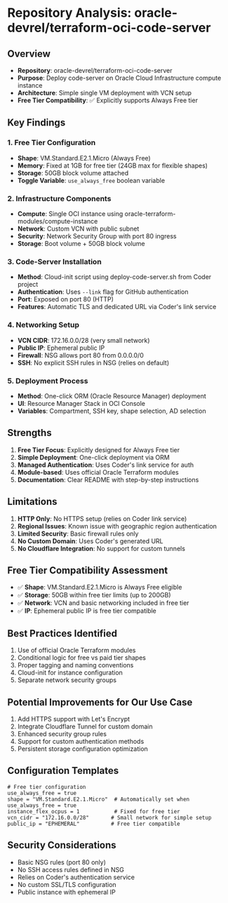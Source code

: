 # Repository Analysis: oracle-devrel/terraform-oci-code-server

## Overview
- **Repository**: oracle-devrel/terraform-oci-code-server
- **Purpose**: Deploy code-server on Oracle Cloud Infrastructure compute instance
- **Architecture**: Simple single VM deployment with VCN setup
- **Free Tier Compatibility**: ✅ Explicitly supports Always Free tier

## Key Findings

### 1. Free Tier Configuration
- **Shape**: VM.Standard.E2.1.Micro (Always Free)
- **Memory**: Fixed at 1GB for free tier (24GB max for flexible shapes)
- **Storage**: 50GB block volume attached
- **Toggle Variable**: `use_always_free` boolean variable

### 2. Infrastructure Components
- **Compute**: Single OCI instance using oracle-terraform-modules/compute-instance
- **Network**: Custom VCN with public subnet
- **Security**: Network Security Group with port 80 ingress
- **Storage**: Boot volume + 50GB block volume

### 3. Code-Server Installation
- **Method**: Cloud-init script using deploy-code-server.sh from Coder project
- **Authentication**: Uses `--link` flag for GitHub authentication
- **Port**: Exposed on port 80 (HTTP)
- **Features**: Automatic TLS and dedicated URL via Coder's link service

### 4. Networking Setup
- **VCN CIDR**: 172.16.0.0/28 (very small network)
- **Public IP**: Ephemeral public IP
- **Firewall**: NSG allows port 80 from 0.0.0.0/0
- **SSH**: No explicit SSH rules in NSG (relies on default)

### 5. Deployment Process
- **Method**: One-click ORM (Oracle Resource Manager) deployment
- **UI**: Resource Manager Stack in OCI Console
- **Variables**: Compartment, SSH key, shape selection, AD selection

## Strengths
1. **Free Tier Focus**: Explicitly designed for Always Free tier
2. **Simple Deployment**: One-click deployment via ORM
3. **Managed Authentication**: Uses Coder's link service for auth
4. **Module-based**: Uses official Oracle Terraform modules
5. **Documentation**: Clear README with step-by-step instructions

## Limitations
1. **HTTP Only**: No HTTPS setup (relies on Coder link service)
2. **Regional Issues**: Known issue with geographic region authentication
3. **Limited Security**: Basic firewall rules only
4. **No Custom Domain**: Uses Coder's generated URL
5. **No Cloudflare Integration**: No support for custom tunnels

## Free Tier Compatibility Assessment
- ✅ **Shape**: VM.Standard.E2.1.Micro is Always Free eligible
- ✅ **Storage**: 50GB within free tier limits (up to 200GB)
- ✅ **Network**: VCN and basic networking included in free tier
- ✅ **IP**: Ephemeral public IP is free tier compatible

## Best Practices Identified
1. Use of official Oracle Terraform modules
2. Conditional logic for free vs paid tier shapes
3. Proper tagging and naming conventions
4. Cloud-init for instance configuration
5. Separate network security groups

## Potential Improvements for Our Use Case
1. Add HTTPS support with Let's Encrypt
2. Integrate Cloudflare Tunnel for custom domain
3. Enhanced security group rules
4. Support for custom authentication methods
5. Persistent storage configuration optimization

## Configuration Templates
```hcl
# Free tier configuration
use_always_free = true
shape = "VM.Standard.E2.1.Micro"  # Automatically set when use_always_free = true
instance_flex_ocpus = 1           # Fixed for free tier
vcn_cidr = "172.16.0.0/28"       # Small network for simple setup
public_ip = "EPHEMERAL"          # Free tier compatible
```

## Security Considerations
- Basic NSG rules (port 80 only)
- No SSH access rules defined in NSG
- Relies on Coder's authentication service
- No custom SSL/TLS configuration
- Public instance with ephemeral IP